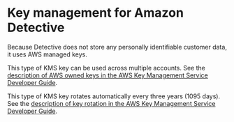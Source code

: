 # Key management for Amazon Detective<a name="key-management"></a>

Because Detective does not store any personally identifiable customer data, it uses AWS managed keys\.

This type of KMS key can be used across multiple accounts\. See the [description of AWS owned keys in the AWS Key Management Service Developer Guide](https://docs.aws.amazon.com/kms/latest/developerguide/concepts.html#aws-owned-cmk)\.

This type of KMS key rotates automatically every three years \(1095 days\)\. See the [description of key rotation in the AWS Key Management Service Developer Guide](https://docs.aws.amazon.com/kms/latest/developerguide/rotate-keys.html)\.